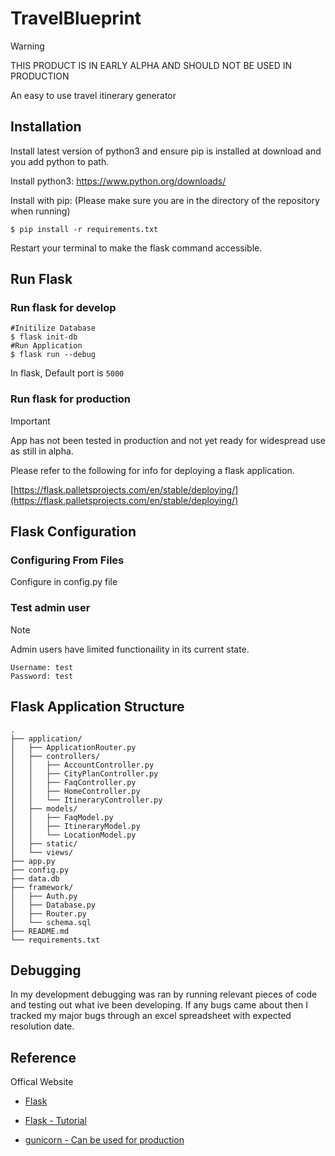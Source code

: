 # TravelBlueprint
> [!WARNING]  
> THIS PRODUCT IS IN EARLY ALPHA AND SHOULD NOT BE USED IN PRODUCTION

An easy to use travel itinerary generator

## Installation
Install latest version of python3 and ensure pip is installed at download and you add python to path.

Install python3:
https://www.python.org/downloads/

Install with pip:
(Please make sure you are in the directory of the repository when running)
```
$ pip install -r requirements.txt
```
Restart your terminal to make the flask command accessible.
## Run Flask
### Run flask for develop
```
#Initilize Database
$ flask init-db
#Run Application
$ flask run --debug
```
In flask, Default port is `5000`

### Run flask for production
> [!IMPORTANT]  
> App has not been tested in production and not yet ready for widespread use as still in alpha.

Please refer to the following for info for deploying a flask application.

[https://flask.palletsprojects.com/en/stable/deploying/](https://flask.palletsprojects.com/en/stable/deploying/)


## Flask Configuration

### Configuring From Files
Configure in config.py file

### Test admin user
> [!NOTE] 
> Admin users have limited functionaility in its current state.

```
Username: test
Password: test
```

## Flask Application Structure 
```
.
├── application/
│   ├── ApplicationRouter.py
│   ├── controllers/
│   │   ├── AccountController.py
│   │   ├── CityPlanController.py
│   │   ├── FaqController.py
│   │   ├── HomeController.py
│   │   └── ItineraryController.py
│   ├── models/
│   │   ├── FaqModel.py
│   │   ├── ItineraryModel.py
│   │   └── LocationModel.py
│   ├── static/
│   └── views/
├── app.py
├── config.py
├── data.db
├── framework/
│   ├── Auth.py
│   ├── Database.py
│   ├── Router.py
│   └── schema.sql
├── README.md
└── requirements.txt
```

## Debugging

In my development debugging was ran by running relevant pieces of code and testing out what ive been developing. If any bugs came about then I tracked my major bugs through an excel spreadsheet with expected resolution date.

## Reference

Offical Website

- [Flask](https://flask.palletsprojects.com/en/stable/)

- [Flask - Tutorial](https://flask.palletsprojects.com/en/stable/tutorial/)

- [gunicorn - Can be used for production](http://gunicorn.org/)

